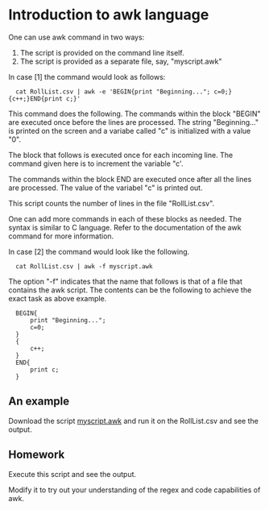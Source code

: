 # Introduction to awk language

One can use awk command in two ways:

1. The script is provided on the command line itself.
2. The script is provided as a separate file, say, "myscript.awk"

In case \[1\] the command would look as follows:

      cat RollList.csv | awk -e 'BEGIN{print "Beginning..."; c=0;}{c++;}END{print c;}'

This command does the following. The commands within the block "BEGIN"
are executed once before the lines are processed. The string
"Beginning\..." is printed on the screen and a variabe called "c" is
initialized with a value "0".

The block that follows is executed once for each incoming line. The
command given here is to increment the variable "c'.

The commands within the block END are executed once after all the lines
are processed. The value of the variabel "c" is printed out.

This script counts the number of lines in the file "RollList.csv".

One can add more commands in each of these blocks as needed. The syntax
is similar to C language. Refer to the documentation of the awk command
for more information.

In case \[2\] the command would look like the following.

      cat RollList.csv | awk -f myscript.awk

The option "-f" indicates that the name that follows is that of a file
that contains the awk script. The contents can be the following to
achieve the exact task as above example.

      BEGIN{
          print "Beginning...";
          c=0;
      }
      {
          c++;
      }
      END{
          print c;
      }

## An example

Download the script [myscript.awk](../scripts/examples/awk/myscript.awk) and run it on the RollList.csv and see the output.

## Homework

Execute this script and see the output.

Modify it to try out your understanding of the regex and code
capabilities of awk.
